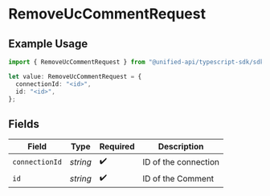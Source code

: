 # RemoveUcCommentRequest

## Example Usage

```typescript
import { RemoveUcCommentRequest } from "@unified-api/typescript-sdk/sdk/models/operations";

let value: RemoveUcCommentRequest = {
  connectionId: "<id>",
  id: "<id>",
};
```

## Fields

| Field                | Type                 | Required             | Description          |
| -------------------- | -------------------- | -------------------- | -------------------- |
| `connectionId`       | *string*             | :heavy_check_mark:   | ID of the connection |
| `id`                 | *string*             | :heavy_check_mark:   | ID of the Comment    |